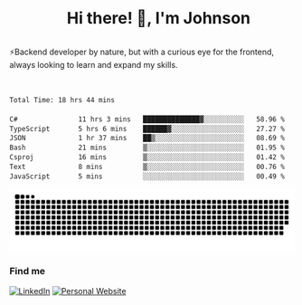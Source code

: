 <div id="user-content-toc">
  <ul align="center">
    <summary><h1 style="display: inline-block">Hi there! 👋, I'm Johnson</h1></summary>
  </ul>
</div>

⚡Backend developer by nature, but with a curious eye for the frontend, always looking to learn and expand my skills.

<br>


<!--START_SECTION:waka-->

```txt
Total Time: 18 hrs 44 mins

C#               11 hrs 3 mins   ██████████████▓░░░░░░░░░░   58.96 %
TypeScript       5 hrs 6 mins    ██████▓░░░░░░░░░░░░░░░░░░   27.27 %
JSON             1 hr 37 mins    ██▒░░░░░░░░░░░░░░░░░░░░░░   08.69 %
Bash             21 mins         ▒░░░░░░░░░░░░░░░░░░░░░░░░   01.95 %
Csproj           16 mins         ▒░░░░░░░░░░░░░░░░░░░░░░░░   01.42 %
Text             8 mins          ▒░░░░░░░░░░░░░░░░░░░░░░░░   00.76 %
JavaScript       5 mins          ░░░░░░░░░░░░░░░░░░░░░░░░░   00.49 %
```

<!--END_SECTION:waka-->


<img  src="https://github.com/1999AZZAR/1999AZZAR/blob/main/resources/img/grid-snake.svg"
       alt="snake" /></a>

### Find me
<a href="https://www.linkedin.com/in/dusabe-johnson" target="_blank"><img src="https://img.shields.io/badge/LinkedIn-%230077B5.svg?&style=flat&logo=linkedin&logoColor=white" alt="LinkedIn"></a>
‎‎ [![Personal Website](https://img.shields.io/badge/visit-Johnson.rw-blue)](https://johnson.rw/)
